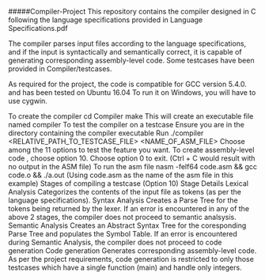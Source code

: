 #####Compiler-Project
This repository contains the compiler designed in C following the language specifications provided in Language Specifications.pdf

The compiler parses input files according to the language specifications, and if the input is syntactically and semantically correct, it is capable of generating corresponding assembly-level code. Some testcases have been provided in Compiler/testcases.

As required for the project, the code is compatible for GCC version 5.4.0. and has been tested on Ubuntu 16.04 To run it on Windows, you will have to use cygwin.

To create the compiler
cd Compiler
make
This will create an executable file named compiler
To test the compiler on a testcase
Ensure you are in the directory containing the compiler executable
Run ./compiler <RELATIVE_PATH_TO_TESTCASE_FILE> <NAME_OF_ASM_FILE>
Choose among the 11 options to test the feature you want.
To create assembly-level code , choose option 10.
Choose option 0 to exit. (Ctrl + C would result with no output in the ASM file)
To run the asm file nasm -felf64 code.asm && gcc code.o && ./a.out (Using code.asm as the name of the asm file in this example)
Stages of compiling a testcase (Option 10)
Stage	Details
Lexical Analysis	Categorizes the contents of the input file as tokens (as per the language specifications).
Syntax Analysis	Creates a Parse Tree for the tokens being returned by the lexer. If an error is encountered in any of the above 2 stages, the compiler does not proceed to semantic analsysis.
Semantic Analysis	Creates an Abstract Syntax Tree for the coresponding Parse Tree and populates the Symbol Table. If an error is encountered during Semantic Analysis, the compiler does not proceed to code generation
Code generation	Generates corresponding assembly-level code. As per the project requirements, code generation is restricted to only those testcases which have a single function (main) and handle only integers.
